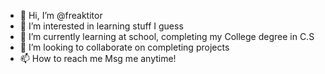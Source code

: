 - 👋 Hi, I’m @freaktitor
- 👀 I’m interested in learning stuff I guess
- 🌱 I’m currently learning at school, completing my College degree in C.S 
- 💞️ I’m looking to collaborate on completing projects
- 📫 How to reach me Msg me anytime!


